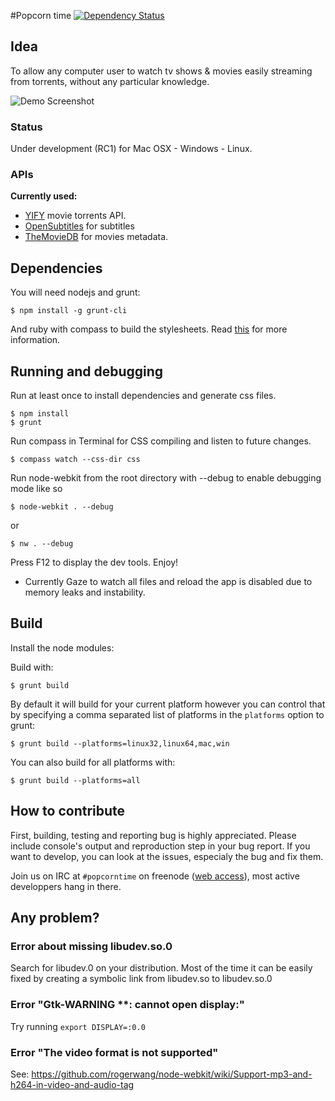 #Popcorn time [![Dependency Status](https://david-dm.org/yify/popcorn-app.png?theme=shields.io)](https://david-dm.org/yify/popcorn-app)

## Idea

To allow any computer user to watch tv shows & movies easily streaming from torrents, without any particular knowledge.

![Demo Screenshot](http://static.cdnjd.com/imgs/how-ui.png)

### Status

Under development (RC1) for Mac OSX - Windows - Linux.

### APIs

**Currently used:**
- [YIFY](http://yts.re/api) movie torrents API.
- [OpenSubtitles](http://trac.opensubtitles.org/projects/opensubtitles/wiki/XMLRPC) for subtitles
- [TheMovieDB](http://www.themoviedb.org/) for movies metadata.

## Dependencies

You will need nodejs and grunt:

    $ npm install -g grunt-cli

And ruby with compass to build the stylesheets. Read [this](http://thesassway.com/beginner/getting-started-with-sass-and-compass) for more information.

## Running and debugging

Run at least once to install dependencies and generate css files.

    $ npm install
    $ grunt

Run compass in Terminal for CSS compiling and listen to future changes.

    $ compass watch --css-dir css

Run node-webkit from the root directory with --debug to enable debugging mode like so

    $ node-webkit . --debug

or

    $ nw . --debug

Press F12 to display the dev tools. Enjoy!

- Currently Gaze to watch all files and reload the app is disabled due to memory leaks and instability.

## Build

Install the node modules:


Build with:

    $ grunt build

By default it will build for your current platform however you can control that
by specifying a comma separated list of platforms in the `platforms` option to
grunt:

    $ grunt build --platforms=linux32,linux64,mac,win

You can also build for all platforms with:

    $ grunt build --platforms=all

## How to contribute

First, building, testing and reporting bug is highly appreciated. Please include console's output and reproduction step in your bug report.
If you want to develop, you can look at the issues, especialy the bug and fix them.

Join us on IRC at `#popcorntime` on freenode ([web access](http://webchat.freenode.net/?channels=popcorntime)), most active developpers hang in there.

## Any problem?

### Error about missing libudev.so.0
Search for libudev.0 on your distribution. Most of the time it can be easily fixed by creating a symbolic link from libudev.so to libudev.so.0

### Error "Gtk-WARNING **: cannot open display:"
Try running `export DISPLAY=:0.0`

### Error "The video format is not supported"
See: https://github.com/rogerwang/node-webkit/wiki/Support-mp3-and-h264-in-video-and-audio-tag
